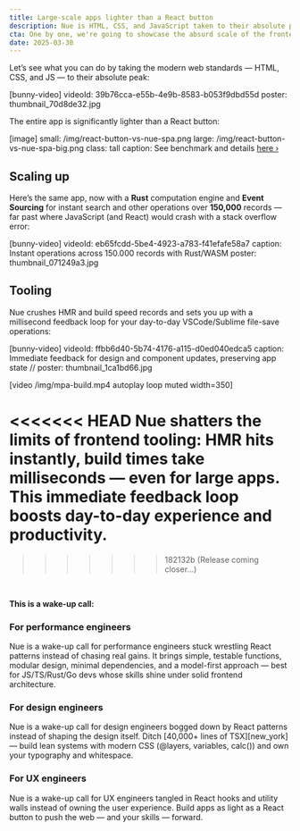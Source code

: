```yaml
---
title: Large-scale apps lighter than a React button
description: Nue is HTML, CSS, and JavaScript taken to their absolute peak.
cta: One by one, we're going to showcase the absurd scale of the frontend bloat.
date: 2025-03-30
---
```


Let’s see what you can do by taking the modern web standards — HTML, CSS, and JS — to their absolute peak:

[bunny-video]
  videoId: 39b76cca-e55b-4e9b-8583-b053f9dbd55d
  poster: thumbnail_70d8de32.jpg


The entire app is significantly lighter than a React button:


[image]
  small: /img/react-button-vs-nue-spa.png
  large: /img/react-button-vs-nue-spa-big.png
  class: tall
  caption: See benchmark and details [here ›](/docs/react-button-vs-nue.html)


## Scaling up
Here’s the same app, now with a **Rust** computation engine and **Event Sourcing** for instant search and other operations over **150,000** records — far past where JavaScript (and React) would crash with a stack overflow error:

[bunny-video]
  videoId: eb65fcdd-5be4-4923-a783-f41efafe58a7
  caption: Instant operations across 150.000 records with Rust/WASM
  poster: thumbnail_071249a3.jpg


## Tooling
Nue crushes HMR and build speed records and sets you up with a millisecond feedback loop for your day-to-day VSCode/Sublime file-save operations:

[bunny-video]
  videoId: ffbb6d40-5b74-4176-a115-d0ed040edca5
  caption: Immediate feedback for design and component updates, preserving app state
  // poster: thumbnail_1ca1bd66.jpg


[video /img/mpa-build.mp4 autoplay loop muted width=350]

<<<<<<< HEAD
Nue shatters the limits of frontend tooling: HMR hits instantly, build times take milliseconds — even for large apps. This immediate feedback loop boosts day-to-day experience and productivity.
=======
>>>>>>> 182132b (Release coming closer...)

&nbsp;

**This is a wake-up call:**


### For performance engineers
Nue is a wake-up call for performance engineers stuck wrestling React patterns instead of chasing real gains. It brings simple, testable functions, modular design, minimal dependencies, and a model-first approach — best for JS/TS/Rust/Go devs whose skills shine under solid frontend architecture.

### For design engineers
Nue is a wake-up call for design engineers bogged down by React patterns instead of shaping the design itself. Ditch [40,000+ lines of TSX][new_york] — build lean systems with modern CSS (@layers, variables, calc()) and own your typography and whitespace.

### For UX engineers
Nue is a wake-up call for UX engineers tangled in React hooks and utility walls instead of owning the user experience. Build apps as light as a React button to push the web — and your skills — forward.
